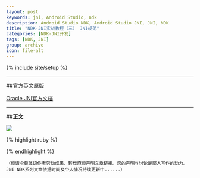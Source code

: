 ```yaml
---
layout: post
keywords: jni, Android Studio, ndk
description: Android Studio NDK, Android Studio JNI, JNI, NDK
title: "NDK-JNI实战教程（三） JNI规范"
categories: [NDK-JNI开发]
tags: [NDK, JNI]
group: archive
icon: file-alt
---
```

{% include site/setup %}

<hr>

##官方英文原版

[Oracle JNI官方文档](http://docs.oracle.com/javase/7/docs/technotes/guides/jni/spec/jniTOC.html)

<hr>

##**正文**





<img src="http://yanbober.github.io/image/2015-2-14-android_studio_jni_1/4.png" />


{% highlight ruby %}

{% endhighlight %}



	（烦请令尊体谅作者劳动成果，转载麻烦声明文章链接。您的声明与讨论是鄙人写作的动力。JNI NDK系列文章依据时间及个人情况持续更新中......）
